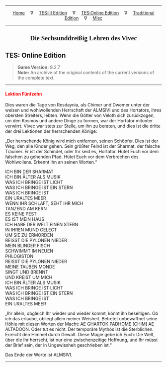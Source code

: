 
---

<!-- Jekyll Page Links -->

<center>
<a href="../../../../index.html">Home</a>
&emsp;&nabla;&emsp;
<a href="../../../index-tes3.html">TES:III Edition</a>
&emsp;&nabla;&emsp;
<a href="../../../index-teso.html">TES:Online Edition</a>
&emsp;&nabla;&emsp;
<a href="../../../index-traditional.html">Traditional Edition</a>
&emsp;&nabla;&emsp;
<a href="../../../index-misc.html">Misc</a>
</center>

<!-- Markdown Body Below: -->

---

<center>
<h2><span style="font-family:Georgia">Die Sechsunddreißig Lehren des Vivec</span></h2>
</center>

## TES: Online Edition

> __Game Version:__ 9.2.7\
> __Note:__ An archive of the original contents of the current versions of the complete text.

---

#### <span style="color:red">Lektion Fünfzehn</span>

Dies waren die Tage von Resdaynia, als Chimer und Dwemer unter der weisen und wohlwollenden Herrschaft der ALMSIVI und des Hortators, ihres obersten Streiters, lebten. Wenn die Götter von Veloth sich zurückzogen, um den Kosmos und andere Dinge zu formen, war der Hortator mitunter verwirrt. Vivec war stets zur Stelle, um ihn zu beraten, und dies ist die dritte der drei Lektionen der herrschenden Könige:

„Der herrschende König wird mich entfernen, seinen Schöpfer. Dies ist der Weg, den alle Kinder gehen. Sein größter Feind ist der Sharmat, der falsche Träumer. Er ist der Schindel, oder Ihr seid es, Hortator. Hütet Euch vor dem falschen zu gehenden Pfad. Hütet Euch vor dem Verbrechen des Wohlwollens. Erkennt ihn an seinen Worten.“

ICH BIN DER SHARMAT\
ICH BIN ÄLTER ALS MUSIK\
WAS ICH BRINGE IST LICHT\
WAS ICH BRINGE IST EIN STERN\
WAS ICH BRINGE IST\
EIN URALTES MEER\
WENN IHR SCHLAFT, SEHT IHR MICH\
TANZEND AM KERN\
ES KEINE PEST\
ES IST MEIN HAUS\
ICH HABE DER WELT EINEN STERN\
IN IHREN MUND GELEGT\
UM SIE ZU ERMORDEN\
REISST DIE PYLONEN NIEDER\
MEIN BLINDER FISCH\
SCHWIMMT IM NEUEN\
PHLOGISTON\
REISST DIE PYLONEN NIEDER\
MEINE TAUBEN MONDE\
SINGT UND BRENNT\
UND KREIST UM MICH\
ICH BIN ÄLTER ALS MUSIK\
WAS ICH BRINGE IST LICHT\
WAS ICH BRINGE IST EIN STERN\
WAS ICH BRINGE IST\
EIN URALTES MEER

„Ihr allein, obgleich Ihr wieder und wieder kommt, könnt ihn beseitigen. Ob ich das erlaube, obliegt allein meiner Weisheit. Betretet unbewaffnet seine Höhle mit diesen Worten der Macht: AE GHARTOK PADHOME \[CHIM\] AE ALTADOON. Oder tut es nicht. Der temporäre Mythos ist die Sterblichen. Erreicht den Himmel durch Gewalt. Diese Magie gebe ich Euch: Die Welt, über die Ihr herrscht, ist nur eine zwischenzeitige Hoffnung, und Ihr müsst der Brief sein, der in Ungewissheit geschrieben ist.“

Das Ende der Worte ist ALMSIVI.

---
